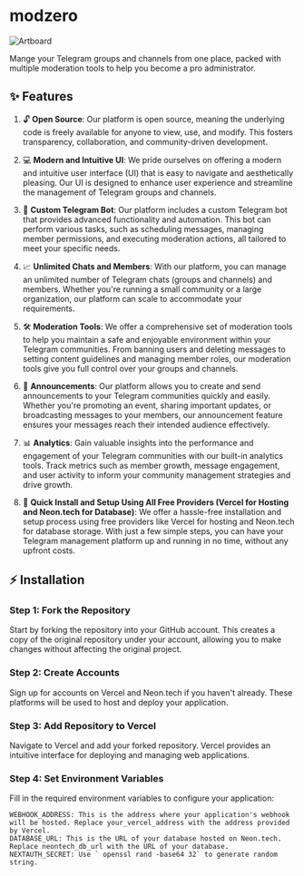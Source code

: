 # modzero

![Artboard](https://github.com/mxvh/modzero/assets/31907722/e504b081-0595-4aca-af29-48297db4b336)

Mange your Telegram groups and channels from one place, packed with multiple moderation tools to help you become a pro administrator.

## ✨ Features

1. 🔓 **Open Source**: Our platform is open source, meaning the underlying code is freely available for anyone to view, use, and modify. This fosters transparency, collaboration, and community-driven development.

2. 💻 **Modern and Intuitive UI**: We pride ourselves on offering a modern and intuitive user interface (UI) that is easy to navigate and aesthetically pleasing. Our UI is designed to enhance user experience and streamline the management of Telegram groups and channels.

3. 🤖 **Custom Telegram Bot**: Our platform includes a custom Telegram bot that provides advanced functionality and automation. This bot can perform various tasks, such as scheduling messages, managing member permissions, and executing moderation actions, all tailored to meet your specific needs.

4. 📈 **Unlimited Chats and Members**: With our platform, you can manage an unlimited number of Telegram chats (groups and channels) and members. Whether you're running a small community or a large organization, our platform can scale to accommodate your requirements.

5. 🛠️ **Moderation Tools**: We offer a comprehensive set of moderation tools to help you maintain a safe and enjoyable environment within your Telegram communities. From banning users and deleting messages to setting content guidelines and managing member roles, our moderation tools give you full control over your groups and channels.

6. 📢 **Announcements**: Our platform allows you to create and send announcements to your Telegram communities quickly and easily. Whether you're promoting an event, sharing important updates, or broadcasting messages to your members, our announcement feature ensures your messages reach their intended audience effectively.

7. 📊 **Analytics**: Gain valuable insights into the performance and engagement of your Telegram communities with our built-in analytics tools. Track metrics such as member growth, message engagement, and user activity to inform your community management strategies and drive growth.

8. 🚀 **Quick Install and Setup Using All Free Providers (Vercel for Hosting and Neon.tech for Database)**: We offer a hassle-free installation and setup process using free providers like Vercel for hosting and Neon.tech for database storage. With just a few simple steps, you can have your Telegram management platform up and running in no time, without any upfront costs.


## ⚡ Installation

### Step 1: Fork the Repository
Start by forking the repository into your GitHub account. This creates a copy of the original repository under your account, allowing you to make changes without affecting the original project.

### Step 2: Create Accounts
Sign up for accounts on Vercel and Neon.tech if you haven't already. These platforms will be used to host and deploy your application.

### Step 3: Add Repository to Vercel
Navigate to Vercel and add your forked repository. Vercel provides an intuitive interface for deploying and managing web applications.

### Step 4: Set Environment Variables
Fill in the required environment variables to configure your application:

```env
WEBHOOK_ADDRESS: This is the address where your application's webhook will be hosted. Replace your_vercel_address with the address provided by Vercel.
DATABASE_URL: This is the URL of your database hosted on Neon.tech. Replace neontech_db_url with the URL of your database.
NEXTAUTH_SECRET: Use ` openssl rand -base64 32` to generate random string.
```
